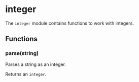 
# integer

The `integer` module contains functions to work with integers.
## Functions
### parse(string)

Parses a string as an integer.

Returns an `integer`.
